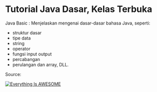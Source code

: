 # Tutorial Java Dasar, Kelas Terbuka

Java Basic : Menjelaskan mengenai dasar-dasar bahasa Java, seperti: 
* struktur dasar 
* tipe data
* string
* operator
* fungsi input output
* percabangan
* perulangan dan array, DLL.

Source: 


[![Everything Is AWESOME](http://i.imgur.com/Ot5DWAW.png)](https://www.youtube.com/watch?v=uHyfQV0kbgo&list=PLZS-MHyEIRo51w0Hmqi0C8h2KWNzDfo6F)
